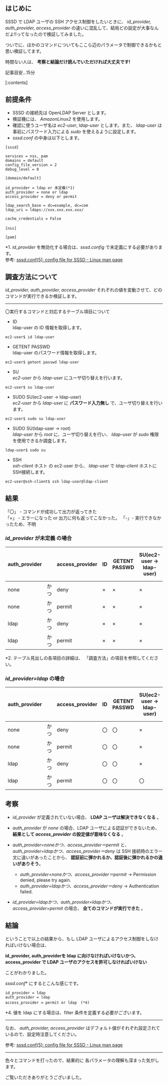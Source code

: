 ## はじめに

SSSD で LDAP ユーザの SSH アクセス制御をしたいときに、 *id_provider, auth_provider, access_provider* の違いに混乱して、結局どの設定が大事なんだよ!!ってなったので検証してみました。

ついでに、ほかのコマンドについてもここら辺のパラメータで制御できるかもと思い検証してます。

時間ない人は、 **考察と結論だけ読んでいただければ大丈夫です!**

記事目安...15分

[:contents]

## 前提条件

- SSSD の接続先は OpenLDAP Server とします。
- 検証機には、 *AmazonLinux2* を使用します。
- 確認に使うユーザ名は *ec2-user*, *ldap-user* とします。また、 *ldap-user* は事前にパスワード入力による *sudo* を使えるように設定します。
- *sssd.conf* の中身は以下とします。
```
[sssd]

services = nss, pam
domains = default
config_file_version = 2
debug_level = 0

[domain/default]

id_provider = ldap or 未定義(*1)
auth_provider = none or ldap
access_provider = deny or permit

ldap_search_base = dc=example, dc=com
ldap_uri = ldaps://xxx.xxx.xxx.xxx/

cache_credentials = False

[nss]　

[pam]

```

\*1. *id_provider* を無効化する場合は、*sssd.config* で未定義にする必要があります。  
参考: [sssd\.conf\(5\): config file for SSSD \- Linux man page](https://linux.die.net/man/5/sssd.conf)


## 調査方法について

*id_provider, auth_provider, access_provider* それぞれの値を変動させて、どのコマンドが実行できるか検証します。

---

〇実行するコマンドと対応するテーブル項目について

- ID  
ldap-user の ID 情報を取得します。
```bash
ec2-user$ id ldap-user
```
- GETENT PASSWD  
ldap-user のパスワード情報を取得します。
```bash
ec2-user$ getent passwd ldap-user
```
- SU  
*ec2-user* から *ldap-user* にユーザ切り替えを行います。
```bash
ec2-user$ su ldap-user
```
- SUDO SU(ec2-user → ldap-user)  
*ec2-user* から *ldap-user* に **パスワード入力無し** で、ユーザ切り替えを行います。
```bash
ec2-user$ sudo su ldap-user
```
- SUDO SU(ldap-user → root)  
*ldap-user* から *root* に、ユーザ切り替えを行い、 *ldap-user* が *sudo* 権限を使用できるか調査します。 
```bash
ldap-user$ sudo su
```

- SSH  
*ssh-client* ホスト の ec2-user から、 *ldap-user* で *ldap-client* ホストにSSH接続します。
```bash
ec2-user@ssh-client$ ssh ldap-user@ldap-client
```


## 結果

「〇」 - コマンドが成功して出力が返ってきた  
「×」 - エラーになった or 出力に何も返ってこなかった。
「-」- 実行できなかったため、不明

### *id_provider* が未定義 の場合

|auth_provider||access_provider|ID|GETENT PASSWD|SU(ec2-user → ldap-user)|SUDO SU(ec2-user → ldap-user)|SUDO SU(ldap-user → root)|★SSH★|
|---|---|---|---|---|---|---|---|---|
|none|かつ|deny|×|×|×|×|-|×|
|none|かつ|permit|×|×|×|×|-|×|
|ldap|かつ|deny|×|×|×|×|-|×|
|ldap|かつ|permit|×|×|×|×|-|×|

*2. テーブル見出しの各項目の詳細は、 「調査方法」の項目を参照してください。

### *id_provider=ldap* の場合

|auth_provider||access_provider|ID|GETENT PASSWD|SU(ec2-user → ldap-user)|SUDO SU(ec2-user → ldap-user)|SUDO SU(ldap-user → root)|★SSH★|
|---|---|---|---|---|---|---|---|---|
|none|かつ|deny|〇|〇|×|〇|×|×|
|none|かつ|permit|〇|〇|×|〇|×|×|
|ldap|かつ|deny|〇|〇|×|〇|×|×|
|ldap|かつ|permit|〇|〇|〇|〇|〇|〇|


## 考察

- *id_provider* が定義されていない場合、 **LDAP ユーザは解決できなくなる** 。

- *auth_provider* が *none* の場合、LDAP ユーザによる認証ができないため、 **結果として *access_provider* の設定値が意味なくなる** 。

- *auth_provider=noneかつ、access_provider＝permit* と、*auth_provider=ldapかつ、access_provider＝deny* は SSH 接続時のエラー文に違いがあったことから、 **認証前に弾かれるか、認証後に弾かれるかの違いがありそう**。
    - *auth_provider=noneかつ、access_provider＝permit* → Permission denied, please try again.
    - *auth_provider=ldapかつ、access_provider＝deny* → Authentication failed.

- *id_provider=ldapかつ、auth_provider=ldapかつ、access_provider=permit* の場合、 **全てのコマンドが実行できた** 。

## 結論

ということで以上の結果から、もし LDAP ユーザによるアクセス制御をしなければいけない場合は、

**id_provider, auth_providerを ldap に向けなければいけないかつ、 access_provider で LDAP ユーザのアクセスを許可しなければいけない**

ことがわかりました。

*sssd.conf** にするとこんな感じです。

```
id_provider = ldap
auth_provider = ldap
access_provider = permit or ldap　(*4)
```

*4. 値を ldap にする場合は、filter 条件を定義する必要がございます。

---

なお、 *auth_provider, access_provider* はデフォルト値がそれぞれ設定されているので、設定時注意してください。

参考: [sssd\.conf\(5\): config file for SSSD \- Linux man page](https://linux.die.net/man/5/sssd.conf)

---

色々とコマンドを打ったので、結果的に 各パラメータの理解も深まった気がします。

ご覧いただきありがとうございました。
